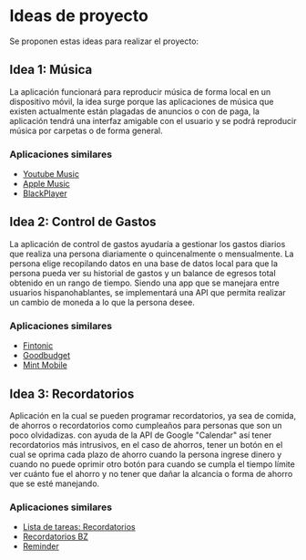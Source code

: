 # Ideas de proyecto

Se proponen estas ideas para realizar el proyecto:

## Idea 1: Música

La aplicación funcionará para reproducir música de forma local en un dispositivo móvil, la idea surge porque las
aplicaciones de música que existen actualmente están plagadas de anuncios o con de paga, la aplicación tendrá una interfaz
amigable con el usuario y se podrá reproducir música por carpetas o de forma general.

### Aplicaciones similares

- [Youtube Music](https://play.google.com/store/apps/details?id=com.google.android.apps.youtube.music&hl=es_CO)
- [Apple Music](https://apps.apple.com/us/app/apple-music/id1108187390)
- [BlackPlayer](https://play.google.com/store/apps/details?id=com.musicplayer.blackplayerfree&hl=es_CO&pli=1)

## Idea 2: Control de Gastos

La aplicación de control de gastos ayudaría a gestionar los gastos diarios que realiza una persona diariamente o quincenalmente o mensualmente. La persona elige
recopilando datos en una base de datos local para que la persona pueda ver su historial de gastos y un balance de egresos total obtenido en un rango de tiempo.
Siendo una app que se manejara entre usuarios hispanohablantes, se implementará una API que permita realizar un cambio de moneda a lo que la persona desee.

### Aplicaciones similares

- [Fintonic](https://play.google.com/store/apps/details?id=com.fintonic&hl=es_CO)
- [Goodbudget](https://play.google.com/store/apps/details?id=com.dayspringtech.envelopes&hl=es_CO)
- [Mint Mobile](https://play.google.com/store/apps/details?id=com.uvnv.mintsim&hl=es_CO)

## Idea 3: Recordatorios

Aplicación en la cual se pueden programar recordatorios, ya sea de comida, de ahorros o recordatorios como cumpleaños para personas que son un poco olvidadizas.
con ayuda de la API de Google "Calendar" así tener recordatorios más intrusivos, en el caso de ahorros, tener un botón en el cual se oprima cada plazo de ahorro
cuando la persona ingrese dinero y cuando no puede oprimir otro botón para cuando se cumpla el tiempo límite ver cuánto fue el ahorro y no tener que dañar la alcancía
o forma de ahorro que se esté manejando.

### Aplicaciones similares

- [Lista de tareas: Recordatorios](https://play.google.com/store/apps/details?id=todolist.scheduleplanner.dailyplanner.todo.reminders&hl=es_419)
- [Recordatorios BZ](https://play.google.com/store/apps/details?id=com.bzzzapp&hl=es_CO)
- [Reminder](https://play.google.com/store/apps/details?id=com.cray.software.justreminder&hl=es_CO)
